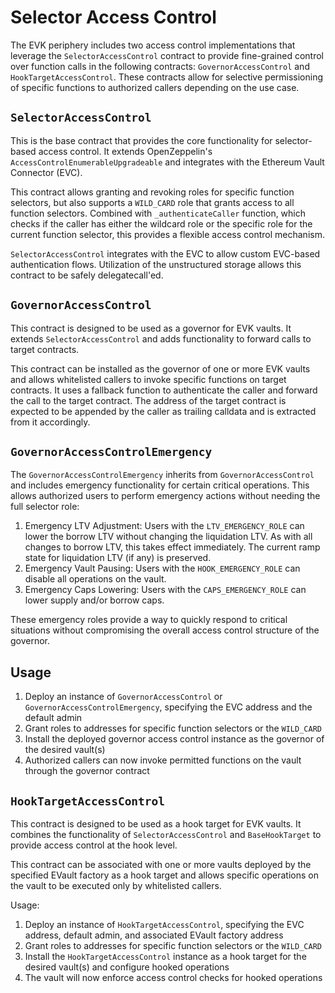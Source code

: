 # Selector Access Control

The EVK periphery includes two access control implementations that leverage the `SelectorAccessControl` contract to provide fine-grained control over function calls in the following contracts: `GovernorAccessControl` and `HookTargetAccessControl`. These contracts allow for selective permissioning of specific functions to authorized callers depending on the use case.

## `SelectorAccessControl`

This is the base contract that provides the core functionality for selector-based access control. It extends OpenZeppelin's `AccessControlEnumerableUpgradeable` and integrates with the Ethereum Vault Connector (EVC).

This contract allows granting and revoking roles for specific function selectors, but also supports a `WILD_CARD` role that grants access to all function selectors. Combined with `_authenticateCaller` function, which checks if the caller has either the wildcard role or the specific role for the current function selector, this provides a flexible access control mechanism.

`SelectorAccessControl` integrates with the EVC to allow custom EVC-based authentication flows. Utilization of the unstructured storage allows this contract to be safely delegatecall'ed.

## `GovernorAccessControl`

This contract is designed to be used as a governor for EVK vaults. It extends `SelectorAccessControl` and adds functionality to forward calls to target contracts.

This contract can be installed as the governor of one or more EVK vaults and allows whitelisted callers to invoke specific functions on target contracts. It uses a fallback function to authenticate the caller and forward the call to the target contract. The address of the target contract is expected to be appended by the caller as trailing calldata and is extracted from it accordingly.

## `GovernorAccessControlEmergency`

The `GovernorAccessControlEmergency` inherits from `GovernorAccessControl` and includes emergency functionality for certain critical operations. This allows authorized users to perform emergency actions without needing the full selector role:
1. Emergency LTV Adjustment: Users with the `LTV_EMERGENCY_ROLE` can lower the borrow LTV without changing the liquidation LTV. As with all changes to borrow LTV, this takes effect immediately. The current ramp state for liquidation LTV (if any) is preserved.
2. Emergency Vault Pausing: Users with the `HOOK_EMERGENCY_ROLE` can disable all operations on the vault.
3. Emergency Caps Lowering: Users with the `CAPS_EMERGENCY_ROLE` can lower supply and/or borrow caps.

These emergency roles provide a way to quickly respond to critical situations without compromising the overall access control structure of the governor.

## Usage

1. Deploy an instance of `GovernorAccessControl` or `GovernorAccessControlEmergency`, specifying the EVC address and the default admin
2. Grant roles to addresses for specific function selectors or the `WILD_CARD`
3. Install the deployed governor access control instance as the governor of the desired vault(s)
4. Authorized callers can now invoke permitted functions on the vault through the governor contract

## `HookTargetAccessControl`

This contract is designed to be used as a hook target for EVK vaults. It combines the functionality of `SelectorAccessControl` and `BaseHookTarget` to provide access control at the hook level.

This contract can be associated with one or more vaults deployed by the specified EVault factory as a hook target and allows specific operations on the vault to be executed only by whitelisted callers.

Usage:
1. Deploy an instance of `HookTargetAccessControl`, specifying the EVC address, default admin, and associated EVault factory address
2. Grant roles to addresses for specific function selectors or the `WILD_CARD`
3. Install the `HookTargetAccessControl` instance as a hook target for the desired vault(s) and configure hooked operations
4. The vault will now enforce access control checks for hooked operations